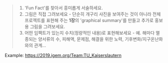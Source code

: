 
>1. 'Fun Fact'를 찾아서 흥미롭게 서술하세요. 
>2. 그림은 직접 그려보세요 - 단순히 개구리 사진을 보여주는 것이 아니라 전체 프로젝트를 표현해 주는 <b>1장</b>의 'graphical summary'를 만들고 추가로 홍보용 그림을 그려보세요. 
>3. 어떤 임팩트가 있는지 수치(정량적인 내용)로 표현해보세요 - 예. 해마다 멸종되는 양서류의 수, 피해액, 문제점, 해결을 위한 노력, 기후변화/지구온난화와의 관계…

Example: https://2019.igem.org/Team:TU_Kaiserslautern

